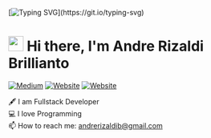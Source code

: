 [![Typing SVG](https://readme-typing-svg.herokuapp.com?font=Courier+new&color=%23808080&size=40&width=800&duration=6969&lines=Welcome+to+my+profile!)](https://git.io/typing-svg)
# <img src="https://raw.githubusercontent.com/iampavangandhi/iampavangandhi/master/gifs/Hi.gif" width="30px"> Hi there, I'm Andre Rizaldi Brillianto

[![Medium](https://img.shields.io/badge/-@codelamps-black?logo=medium&style=flat-square)](https://medium.com/@codelamps)
[![Website](https://img.shields.io/badge/-codelamps.com-black?&logo=google&style=flat-square)](https://codelamps.com)
[![Website](https://img.shields.io/badge/-codelamps.inc-black?&logo=instagram&style=flat-square)]((https://www.instagram.com/codelamps.inc/))



:fountain_pen: I am Fullstack Developer</br>
:computer: I love Programming</br>
:mailbox: How to reach me: <a href="mailto:andrerizaldib@gmail.com">andrerizaldib@gmail.com</a>
